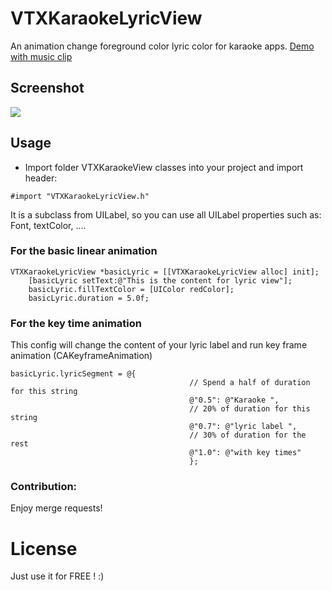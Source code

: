 # VTXKaraokeLyricView
An animation change foreground color lyric color for karaoke apps.
[Demo with music clip](https://www.youtube.com/watch?v=vR8CRxzBMA8)

## Screenshot
<img src="https://www.dropbox.com/s/6n0dxw0hbns1kxs/vtx_karaoke_lyric.gif?raw=1" />

## Usage
- Import folder VTXKaraokeView classes into your project and import header:
```
#import "VTXKaraokeLyricView.h"
```
It is a subclass from UILabel, so you can use all UILabel properties such as: Font, textColor, ....
 
### For the basic linear animation

```
VTXKaraokeLyricView *basicLyric = [[VTXKaraokeLyricView alloc] init];
    [basicLyric setText:@"This is the content for lyric view"];
    basicLyric.fillTextColor = [UIColor redColor];
    basicLyric.duration = 5.0f;
  ```
### For the key time animation
This config will change the content of your lyric label and run key frame animation (CAKeyframeAnimation)

```
basicLyric.lyricSegment = @{
                                       	// Spend a half of duration for this string
                                        @"0.5": @"Karaoke ",
                                        // 20% of duration for this string
                                        @"0.7": @"lyric label ",
                                        // 30% of duration for the rest
                                        @"1.0": @"with key times"
                                        };
  ```

### Contribution: 
Enjoy merge requests!

# License
Just use it for FREE ! :)